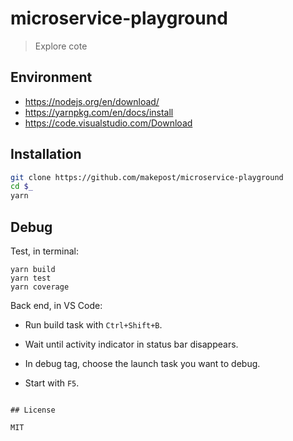 # microservice-playground

> Explore cote

## Environment

* https://nodejs.org/en/download/
* https://yarnpkg.com/en/docs/install
* https://code.visualstudio.com/Download

## Installation

```bash
git clone https://github.com/makepost/microservice-playground
cd $_
yarn
```

## Debug

Test, in terminal:

```
yarn build
yarn test
yarn coverage
```

Back end, in VS Code:

* Run build task with `Ctrl+Shift+B`.

* Wait until activity indicator in status bar disappears.

* In debug tag, choose the launch task you want to debug.

* Start with `F5`.
```

## License

MIT
